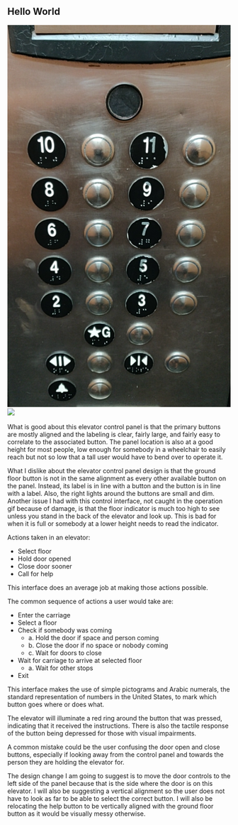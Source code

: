 ## Hello World
![](https://github.com/BrianMichell/p1.Brian.Michell/blob/master/Interface_png.png?raw=true)
![](https://github.com/BrianMichell/p1.Brian.Michell/blob/master/Interface_interaction_gif.gif?raw=true)

What is good about this elevator control panel is that the primary buttons are mostly aligned and the labeling is clear, fairly large, and fairly easy to correlate to the associated button. The panel location is also at a good height for most people, low enough for somebody in a wheelchair to easily reach but not so low that a tall user would have to bend over to operate it.

What I dislike about the elevator control panel design is that the ground floor button is not in the same alignment as every other available button on the panel. Instead, its label is in line with a button and the button is in line with a label. Also, the right lights around the buttons are small and dim. Another issue I had with this control interface, not caught in the operation gif because of damage, is that the floor indicator is much too high to see unless you stand in the back of the elevator and look up. This is bad for when it is full or somebody at a lower height needs to read the indicator.

Actions taken in an elevator:
* Select floor
* Hold door opened
* Close door sooner
* Call for help

This interface does an average job at making those actions possible.

The common sequence of actions a user would take are:
+ Enter the carriage
+ Select a floor
+ Check if somebody was coming
    + a. Hold the door if space and person coming
    + b. Close the door if no space or nobody coming
    + c. Wait for doors to close
+ Wait for carriage to arrive at selected floor
    + a. Wait for other stops
+ Exit

This interface makes the use of simple pictograms and Arabic numerals, the standard representation of numbers in the United States, to mark which button goes where or does what. 

The elevator will illuminate a red ring around the button that was pressed, indicating that it received the instructions. There is also the tactile response of the button being depressed for those with visual impairments.

A common mistake could be the user confusing the door open and close buttons, especially if looking away from the control panel and towards the person they are holding the elevator for.

The design change I am going to suggest is to move the door controls to the left side of the panel because that is the side where the door is on this elevator. I will also be suggesting a vertical alignment so the user does not have to look as far to be able to select the correct button. I will also be relocating the help button to be vertically aligned with the ground floor button as it would be visually messy otherwise.
